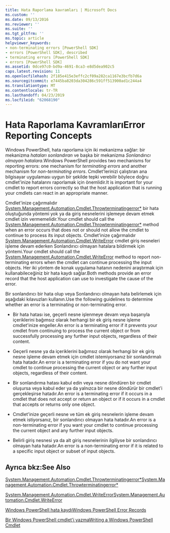 ```yaml
---
title: Hata Raporlama kavramları | Microsoft Docs
ms.custom: ''
ms.date: 09/13/2016
ms.reviewer: ''
ms.suite: ''
ms.tgt_pltfrm: ''
ms.topic: article
helpviewer_keywords:
- non-terminating errors [PowerShell SDK]
- errors [PowerShell SDK], described
- terminating errors [PowerShell SDK]
- errors [PowerShell SDK]
ms.assetid: 0dce97c0-bd9a-4691-8ca3-e8d5dea902c5
caps.latest.revision: 11
ms.openlocfilehash: 2f185e415e3effc2cf09a282ca1167e3bcfb7d6a
ms.sourcegitcommit: e7445ba8203da304286c591ff513900ad1c244a4
ms.translationtype: MT
ms.contentlocale: tr-TR
ms.lasthandoff: 04/23/2019
ms.locfileid: "62068190"
---
```

# <a name="error-reporting-concepts"></a><span data-ttu-id="916b5-102">Hata Raporlama Kavramları</span><span class="sxs-lookup"><span data-stu-id="916b5-102">Error Reporting Concepts</span></span>

<span data-ttu-id="916b5-103">Windows PowerShell, hata raporlama için iki mekanizma sağlar: bir mekanizma *hataları sonlandıran* ve başka bir mekanizma *Sonlandırıcı olmayan hatalara*.</span><span class="sxs-lookup"><span data-stu-id="916b5-103">Windows PowerShell provides two mechanisms for reporting errors: one mechanism for *terminating errors* and another mechanism for *non-terminating errors*.</span></span> <span data-ttu-id="916b5-104">Cmdlet'lerinizi çalıştıran ana bilgisayar uygulaması uygun bir şekilde tepki verebilir böylece doğru cmdlet'inize hatalarını raporlamak için önemlidir.</span><span class="sxs-lookup"><span data-stu-id="916b5-104">It is important for your cmdlet to report errors correctly so that the host application that is running your cmdlets can react in an appropriate manner.</span></span>

<span data-ttu-id="916b5-105">Cmdlet'inize çağırmalıdır [System.Management.Automation.Cmdlet.Throwterminatingerror\*](/dotnet/api/System.Management.Automation.Cmdlet.ThrowTerminatingError) bir hata oluştuğunda yöntemi yok ya da giriş nesnelerini işlemeye devam etmek cmdlet izin vermemelidir.</span><span class="sxs-lookup"><span data-stu-id="916b5-105">Your cmdlet should call the [System.Management.Automation.Cmdlet.Throwterminatingerror\*](/dotnet/api/System.Management.Automation.Cmdlet.ThrowTerminatingError) method when an error occurs that does not or should not allow the cmdlet to continue to process its input objects.</span></span> <span data-ttu-id="916b5-106">Cmdlet'inize çağırmalıdır [System.Management.Automation.Cmdlet.WriteError](/dotnet/api/System.Management.Automation.Cmdlet.WriteError) cmdlet giriş nesneleri işleme devam ederken Sonlandırıcı olmayan hatalara bildirmek için yöntemi.</span><span class="sxs-lookup"><span data-stu-id="916b5-106">Your cmdlet should call the [System.Management.Automation.Cmdlet.WriteError](/dotnet/api/System.Management.Automation.Cmdlet.WriteError) method to report non-terminating errors when the cmdlet can continue processing the input objects.</span></span> <span data-ttu-id="916b5-107">Her iki yöntem de konak uygulama hatanın nedenini araştırmak için kullanabileceğiniz bir hata kaydı sağlar.</span><span class="sxs-lookup"><span data-stu-id="916b5-107">Both methods provide an error record that the host application can use to investigate the cause of the error.</span></span>

<span data-ttu-id="916b5-108">Bir sonlandırıcı bir hata olup veya Sonlandırıcı olmayan hata belirlemek için aşağıdaki kılavuzları kullanın.</span><span class="sxs-lookup"><span data-stu-id="916b5-108">Use the following guidelines to determine whether an error is a terminating or non-terminating error.</span></span>

- <span data-ttu-id="916b5-109">Bir hata hatası ise, geçerli nesne işlenmeye devam veya başarıyla içeriklerini bağımsız olarak herhangi bir ek giriş nesne işleme cmdlet'inize engeller.</span><span class="sxs-lookup"><span data-stu-id="916b5-109">An error is a terminating error if it prevents your cmdlet from continuing to process the current object or from successfully processing any further input objects, regardless of their content.</span></span>

- <span data-ttu-id="916b5-110">Geçerli nesne ya da içeriklerini bağımsız olarak herhangi bir ek giriş nesne işleme devam etmek için cmdlet istemiyorsanız bir sonlandırmalı hata hatadır.</span><span class="sxs-lookup"><span data-stu-id="916b5-110">An error is a terminating error if you do not want your cmdlet to continue processing the current object or any further input objects, regardless of their content.</span></span>

- <span data-ttu-id="916b5-111">Bir sonlandırma hatası kabul edin veya nesne döndüren bir cmdlet oluşursa veya kabul eder ya da yalnızca bir nesne döndürür bir cmdlet'i gerçekleşirse hatadır.</span><span class="sxs-lookup"><span data-stu-id="916b5-111">An error is a terminating error if it occurs in a cmdlet that does not accept or return an object or if it occurs in a cmdlet that accepts or returns only one object.</span></span>

- <span data-ttu-id="916b5-112">Cmdlet'inize geçerli nesne ve tüm ek giriş nesnelerin işleme devam etmek istiyorsanız, bir sonlandırıcı olmayan hata hatadır.</span><span class="sxs-lookup"><span data-stu-id="916b5-112">An error is a non-terminating error if you want your cmdlet to continue processing the current object and any further input objects.</span></span>

- <span data-ttu-id="916b5-113">Belirli giriş nesnesi ya da alt giriş nesnelerinin ilgiliyse bir sonlandırıcı olmayan hata hatadır.</span><span class="sxs-lookup"><span data-stu-id="916b5-113">An error is a non-terminating error if it is related to a specific input object or subset of input objects.</span></span>

## <a name="see-also"></a><span data-ttu-id="916b5-114">Ayrıca bkz:</span><span class="sxs-lookup"><span data-stu-id="916b5-114">See Also</span></span>

[<span data-ttu-id="916b5-115">System.Management.Automation.Cmdlet.Throwterminatingerror\*</span><span class="sxs-lookup"><span data-stu-id="916b5-115">System.Management.Automation.Cmdlet.Throwterminatingerror\*</span></span>](/dotnet/api/System.Management.Automation.Cmdlet.ThrowTerminatingError)

[<span data-ttu-id="916b5-116">System.Management.Automation.Cmdlet.WriteError</span><span class="sxs-lookup"><span data-stu-id="916b5-116">System.Management.Automation.Cmdlet.WriteError</span></span>](/dotnet/api/System.Management.Automation.Cmdlet.WriteError)

[<span data-ttu-id="916b5-117">Windows PowerShell hata kaydı</span><span class="sxs-lookup"><span data-stu-id="916b5-117">Windows PowerShell Error Records</span></span>](./windows-powershell-error-records.md)

[<span data-ttu-id="916b5-118">Bir Windows PowerShell cmdlet'i yazma</span><span class="sxs-lookup"><span data-stu-id="916b5-118">Writing a Windows PowerShell Cmdlet</span></span>](./writing-a-windows-powershell-cmdlet.md)
